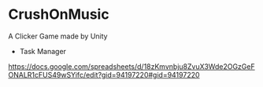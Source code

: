 # CrushOnMusic
A Clicker Game made by Unity



- Task Manager

https://docs.google.com/spreadsheets/d/18zKmvnbju8ZvuX3Wde2OGzGeFONALR1cFUS49wSYifc/edit?gid=94197220#gid=94197220

